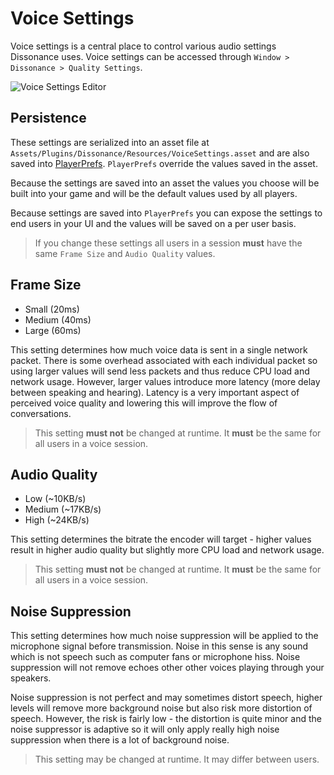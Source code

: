 # Voice Settings

Voice settings is a central place to control various audio settings Dissonance uses. Voice settings can be accessed through `Window > Dissonance > Quality Settings`.

![Voice Settings Editor](/images/VoiceSettings_Editor.png)

## Persistence

These settings are serialized into an asset file at `Assets/Plugins/Dissonance/Resources/VoiceSettings.asset` and are also saved into [PlayerPrefs](https://docs.unity3d.com/ScriptReference/PlayerPrefs.html). `PlayerPrefs` override the values saved in the asset.

Because the settings are saved into an asset the values you choose will be built into your game and will be the default values used by all players.

Because settings are saved into `PlayerPrefs` you can expose the settings to end users in your UI and the values will be saved on a per user basis.

> If you change these settings all users in a session __must__ have the same `Frame Size` and `Audio Quality` values.

## Frame Size

- Small (20ms)
- Medium (40ms)
- Large (60ms)

This setting determines how much voice data is sent in a single network packet. There is some overhead associated with each individual packet so using larger values will send less packets and thus reduce CPU load and network usage. However, larger values introduce more latency (more delay between speaking and hearing). Latency is a very important aspect of perceived voice quality and lowering this will improve the flow of conversations.

> This setting __must not__ be changed at runtime. It __must__ be the same for all users in a voice session.

## Audio Quality

- Low (~10KB/s)
- Medium (~17KB/s)
- High (~24KB/s)

This setting determines the bitrate the encoder will target - higher values result in higher audio quality but slightly more CPU load and network usage.

> This setting __must not__ be changed at runtime. It __must__ be the same for all users in a voice session.

## Noise Suppression

This setting determines how much noise suppression will be applied to the microphone signal before transmission. Noise in this sense is any sound which is not speech such as computer fans or microphone hiss. Noise suppression will not remove echoes other other voices playing through your speakers.

Noise suppression is not perfect and may sometimes distort speech, higher levels will remove more background noise but also risk more distortion of speech. However, the risk is fairly low - the distortion is quite minor and the noise suppressor is adaptive so it will only apply really high noise suppression when there is a lot of background noise.

> This setting may be changed at runtime. It may differ between users.